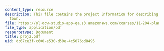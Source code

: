 ```yaml
---
content_type: resource
description: This file contains the project information for describing a massachusetts
  town.
file: https://ol-ocw-studio-app-qa.s3.amazonaws.com/courses/11-204-planning-communications-and-digital-media-fall-2004/dc67ce3fc600e530d50e4c5076bd8495_proj2.pdf
file_type: application/pdf
resourcetype: Document
title: proj2.pdf
uid: dc67ce3f-c600-e530-d50e-4c5076bd8495
---
```

